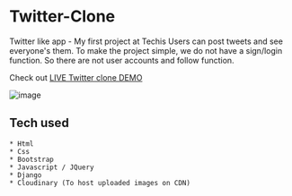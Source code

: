 # Twitter-Clone


Twitter like app - My first project at Techis
Users can post tweets and see everyone's them.
To make the project simple, we do not have a sign/login function.
So there are not user accounts and follow function.

Check out [LIVE Twitter clone DEMO](https://sy-twitter-clone.herokuapp.com/)

![image](https://user-images.githubusercontent.com/9244226/182232172-5ea4dbf4-5d3e-4f6a-baff-1448ee51919e.png)


## Tech used
```
* Html
* Css
* Bootstrap
* Javascript / JQuery
* Django
* Cloudinary (To host uploaded images on CDN)
```
